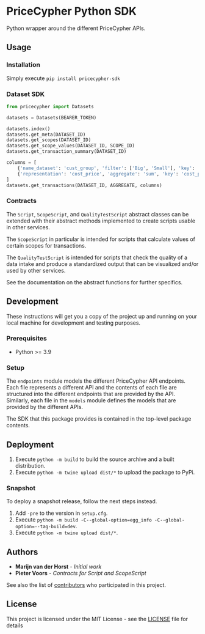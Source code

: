 # PriceCypher Python SDK

Python wrapper around the different PriceCypher APIs.

## Usage
### Installation
Simply execute `pip install pricecypher-sdk`

### Dataset SDK
```python
from pricecypher import Datasets

datasets = Datasets(BEARER_TOKEN)

datasets.index()
datasets.get_meta(DATASET_ID)
datasets.get_scopes(DATASET_ID)
datasets.get_scope_values(DATASET_ID, SCOPE_ID)
datasets.get_transaction_summary(DATASET_ID)

columns = [
    {'name_dataset': 'cust_group', 'filter': ['Big', 'Small'], 'key': 'group'},
    {'representation': 'cost_price', 'aggregate': 'sum', 'key': 'cost_price'}
]
datasets.get_transactions(DATASET_ID, AGGREGATE, columns)
```

### Contracts
The `Script`, `ScopeScript`, and `QualityTestScript` abstract classes can be extended with their abstract methods
implemented to create scripts usable in other services. 

The `ScopeScript` in particular is intended for scripts that calculate values of certain scopes for transactions. 

The `QualityTestScript` is intended for scripts that check the quality of a data intake and produce a standardized
output that can be visualized and/or used by other services.

See the documentation on the abstract functions for further specifics.

## Development

These instructions will get you a copy of the project up and running on your local machine for development and testing purposes. 

### Prerequisites
* Python >= 3.9

### Setup
The `endpoints` module models the different PriceCypher API endpoints. Each file represents a different API and the
contents of each file are structured into the different endpoints that are provided by the API.
Similarly, each file in the `models` module defines the models that are provided by the different APIs.

The SDK that this package provides is contained in the top-level package contents.

## Deployment
1. Execute `python -m build` to build the source archive and a built distribution.
2. Execute `python -m twine upload dist/*` to upload the package to PyPi.

### Snapshot
To deploy a snapshot release, follow the next steps instead.
1. Add `-pre` to the version in `setup.cfg`.
2. Execute `python -m build -C--global-option=egg_info -C--global-option=--tag-build=dev`.
3. Execute `python -m twine upload dist/*`.

## Authors

* **Marijn van der Horst** - *Initial work*
* **Pieter Voors** - *Contracts for Script and ScopeScript*

See also the list of [contributors](https://github.com/marketredesign/pricecypher_python_sdk/contributors) who participated in this project.

## License

This project is licensed under the MIT License - see the [LICENSE](LICENSE) file for details
